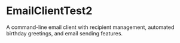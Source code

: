 # EmailClientTest2
A command-line email client with recipient management, automated birthday greetings, and email sending features.
